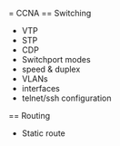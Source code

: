 = CCNA
== Switching
* VTP
* STP
* CDP
* Switchport modes
* speed & duplex
* VLANs
* interfaces
* telnet/ssh configuration

== Routing
* Static route
